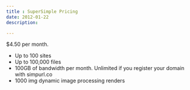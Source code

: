 ```yaml
---
title : SuperSimple Pricing
date: 2012-01-22
description:

---
```


$4.50 per month.

* Up to 100 sites
* Up to 100,000 files
* 100GB of bandwidth per month. Unlimited if you register your domain with simpurl.co
* 1000 img dynamic image processing renders
